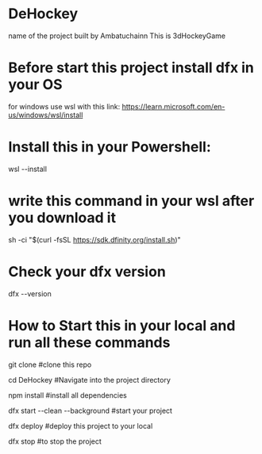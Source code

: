 # DeHockey 
name of the project built by Ambatuchainn
This is 3dHockeyGame 

# Before start this project install dfx in your OS
for windows use wsl with this link:
https://learn.microsoft.com/en-us/windows/wsl/install

# Install this in your Powershell:

wsl --install 

# write this command in your wsl after you download it
sh -ci "$(curl -fsSL https://sdk.dfinity.org/install.sh)"

# Check your dfx version
dfx --version

# How to Start this in your local and run all these commands
git clone <this-repo> #clone this repo

cd DeHockey  #Navigate into the project directory

npm install #install all dependencies

dfx start --clean --background #start your project

dfx deploy #deploy this project to your local

dfx stop #to stop the project




